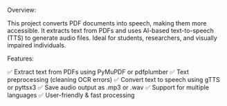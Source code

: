Overview:

This project converts PDF documents into speech, making them more accessible. It extracts text from PDFs and uses AI-based text-to-speech (TTS) to generate audio files. Ideal for students, researchers, and visually impaired individuals.



Features:

✅ Extract text from PDFs using PyMuPDF or pdfplumber
✅ Text preprocessing (cleaning OCR errors)
✅ Convert text to speech using gTTS or pyttsx3
✅ Save audio output as .mp3 or .wav
✅ Support for multiple languages
✅ User-friendly & fast processing
